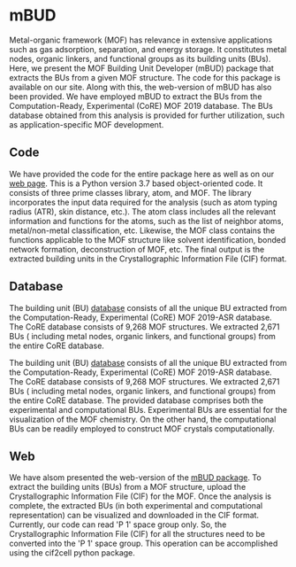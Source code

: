 # mBUD

Metal-organic framework (MOF) has relevance in extensive applications such as gas adsorption, separation, and energy storage. It constitutes metal nodes, organic linkers, and functional groups as its building units (BUs). 
Here, we present the MOF Building Unit Developer (mBUD) package that extracts the BUs from a given MOF structure. The code for this package is available on our site. Along with this, the web-version of mBUD has also been provided.
We have employed mBUD to extract the BUs from the Computation-Ready, Experimental (CoRE) MOF 2019 database. The BUs database obtained from this analysis is provided for further utilization, such as application-specific MOF development.

## Code

We have provided the code for the entire package here as well as on our [web page](https://cnislab.com/mbud/code). This is a Python version 3.7 based object-oriented code. It consists of three prime classes library, atom, and MOF. The library incorporates the input data required for the analysis (such as atom typing radius (ATR), skin distance, etc.). The atom class includes all the relevant information and functions for the atoms, such as the list of neighbor atoms, metal/non-metal classification, etc. Likewise, the MOF class contains the functions applicable to the MOF structure like solvent identification, bonded network formation, deconstruction of MOF, etc. The final output is the extracted building units in the Crystallographic Information File (CIF) format.

## Database

The building unit (BU) [database](https://cnislab.com/mbud/database) consists of all the unique BU extracted from the Computation-Ready, Experimental (CoRE) MOF 2019-ASR database. The CoRE database consists of 9,268 MOF structures. We extracted 2,671 BUs ( including metal nodes, organic linkers, and functional groups) from the entire CoRE database. 

The building unit (BU) [database](https://cnislab.com/mbud/database) consists of all the unique BU extracted from the Computation-Ready, Experimental (CoRE) MOF 2019-ASR database. The CoRE database consists of 9,268 MOF structures. We extracted  2,671 BUs ( including metal nodes, organic linkers, and functional groups) from the entire CoRE database. 
The provided database comprises both the experimental and computational BUs. Experimental BUs are essential for the visualization of the MOF chemistry. On the other hand, the computational BUs can be readily employed to construct MOF crystals computationally.

## Web

We have alsom presented the web-version of the [mBUD package](https://cnislab.com/mbud/tool). To extract the building units (BUs) from a MOF structure, upload the Crystallographic Information File (CIF) for the MOF. Once the analysis is complete, the extracted BUs (in both experimental and computational representation) can be visualized and downloaded in the CIF format.
Currently, our code can read 'P 1' space group only. So, the Crystallographic Information File (CIF) for all the structures need to be converted into the 'P 1' space group. This operation can be accomplished using the cif2cell python package.


